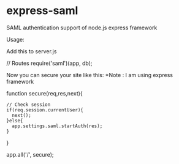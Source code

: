 express-saml
============

SAML authentication support of node.js express framework


Usage:

Add this to server.js

// Routes
require('saml')(app, db);


Now you can secure your site like this: *Note : I am using express framework

  function secure(req,res,next){
        
    // Check session
    if(req.session.currentUser){
      next();
    }else{
      app.settings.saml.startAuth(res);
    }
  }
  
  app.all('/', secure);
